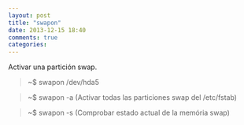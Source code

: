 ```yaml
---
layout: post
title: "swapon"
date: 2013-12-15 18:40
comments: true
categories: 
---
```

Activar una partición swap.

>~$ swapon /dev/hda5

>~$ swapon -a (Activar todas las particiones swap del /etc/fstab)

>~$ swapon -s (Comprobar estado actual de la memória swap)

